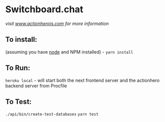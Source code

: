# Switchboard.chat

*visit www.actionherojs.com for more information*

## To install:
(assuming you have [node](http://nodejs.org/) and NPM installed) - `yarn install`

## To Run:
`heroku local` - will start both the next frontend server and the actionhero backend server from Procfile

## To Test:
`./api/bin/create-test-databases`
`yarn test`
